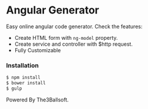 # Angular Generator

Easy online angular code generator. Check the features:

 * Create HTML form with `ng-model` property.
 * Create service and controller with $http request.
 * Fully Customizable 


### Installation

```sh
$ npm install
$ bower install
$ gulp
```

Powered By The3Ballsoft.
